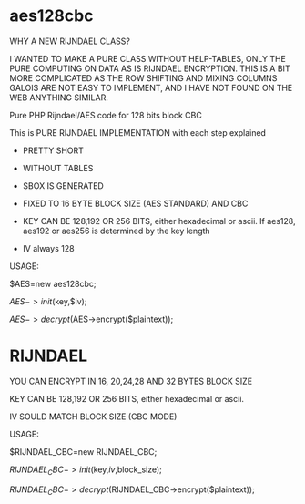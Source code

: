 # aes128cbc

WHY A NEW RIJNDAEL CLASS?

I WANTED TO MAKE A PURE CLASS WITHOUT HELP-TABLES, ONLY THE PURE COMPUTING ON DATA AS IS RIJNDAEL ENCRYPTION. THIS IS A BIT MORE COMPLICATED AS THE ROW SHIFTING AND MIXING COLUMNS GALOIS ARE NOT EASY TO IMPLEMENT, AND I HAVE NOT FOUND ON THE WEB ANYTHING SIMILAR.

Pure PHP Rijndael/AES code for 128 bits block CBC

This is PURE RIJNDAEL IMPLEMENTATION with each step explained

- PRETTY SHORT

- WITHOUT TABLES

- SBOX IS GENERATED

- FIXED TO 16 BYTE BLOCK SIZE (AES STANDARD) AND CBC

- KEY CAN BE 128,192 OR 256 BITS, either hexadecimal or ascii. If aes128, aes192 or aes256 is determined by the key length

- IV always 128

USAGE:

$AES=new aes128cbc;

$AES->init($key,$iv);

$AES->decrypt($AES->encrypt($plaintext));

# RIJNDAEL

YOU CAN ENCRYPT IN 16, 20,24,28 AND 32 BYTES BLOCK SIZE

KEY CAN BE 128,192 OR 256 BITS, either hexadecimal or ascii. 

IV SOULD MATCH BLOCK SIZE (CBC MODE)

USAGE:

$RIJNDAEL_CBC=new RIJNDAEL_CBC;

$RIJNDAEL_CBC->init($key,$iv,$block_size);

$RIJNDAEL_CBC->decrypt($RIJNDAEL_CBC->encrypt($plaintext));
